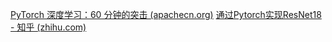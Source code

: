 [PyTorch 深度学习：60 分钟的突击 (apachecn.org)](https://pytorch.apachecn.org/#/docs/1.7/02)
[通过Pytorch实现ResNet18 - 知乎 (zhihu.com)](https://zhuanlan.zhihu.com/p/157134695)